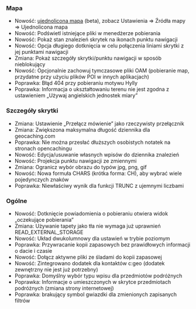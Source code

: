 ### Mapa
- Nowość: [ujednolicona mapa](https://github.com/cgeo/cgeo/wiki/UnifiedMap) (beta), zobacz Ustawienia => Źródła mapy => Ujednolicona mapa
- Nowość: Podświetl istniejące pliki w menedżerze pobierania
- Nowość: Pokaż stan znalezień skrytek na ikonach punktu nawigacji
- Nowość: Opcja długiego dotknięcia w celu połączenia liniami skrytki z jej punktami nawigacji
- Zmiana: Pokaż szczegóły skrytki/punktu nawigacji w sposób nieblokujący
- Nowość: Opcjonalnie zachowuj tymczasowe pliki OAM (pobieranie map, przydatne przy użyciu plików POI w innych aplikacjach)
- Poprawka: Błąd 404 przy pobieraniu motywu Hylly
- Poprawka: Informacja o ukształtowaniu terenu nie jest zgodna z ustawieniem „Używaj angielskich jednostek miary”

### Szczegóły skrytki
- Zmiana: Ustawienie „Przełącz mówienie” jako rzeczywisty przełącznik
- Zmiana: Zwiększona maksymalna długość dziennika dla geocaching.com
- Poprawka: Nie można przesłać dłuższych osobistych notatek na stronach opencachingu
- Nowość: Edycja/usuwanie własnych wpisów do dziennika znalezień
- Nowość: Projekcja punktu nawigacji ze zmiennymi
- Zmiana: Ogranicz wybór obrazu do typów jpg, png, gif
- Nowość: Nowa formuła CHARS (krótka forma: CH), aby wybrać wiele pojedynczych znaków
- Poprawka: Niewłaściwy wynik dla funkcji TRUNC z ujemnymi liczbami

### Ogólne
- Nowość: Dotknięcie powiadomienia o pobieraniu otwiera widok „oczekujące pobierania”
- Zmiana: Używanie tapety jako tła nie wymaga już uprawnień READ_EXTERNAL_STORAGE
- Nowość: Układ dwukolumnowy dla ustawień w trybie poziomym
- Poprawka: Przywracanie kopii zapasowych bez prawidłowych informacji o dacie i czasie
- Nowość: Dołącz aktywne pliki ze śladami do kopii zapasowej
- Nowość: Zintegrowano dodatek dla kontaktów c:geo (dodatek zewnętrzny nie jest już potrzebny)
- Poprawka: Domyślny wybór typu wpisu dla przedmiotów podróżnych
- Poprawka: Informacje o umieszczonych w skrytce przedmiotach podróżnych (zmiana strony internetowej)
- Poprawka: brakujący symbol gwiazdki dla zmienionych zapisanych filtrów
